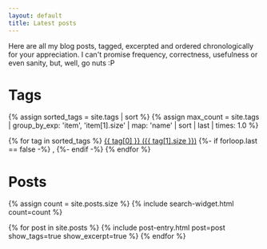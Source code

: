 ```yaml
---
layout: default
title: Latest posts
---
```


Here are all my blog posts, tagged, excerpted and ordered chronologically for your appreciation. I can't promise frequency, correctness, usefulness or even sanity, but, well, go nuts :P

# Tags

{% assign sorted_tags = site.tags | sort %}
{% assign max_count = site.tags | group_by_exp: 'item', 'item[1].size' | map: 'name' | sort | last | times: 1.0 %}
<!-- site.tags = {{ site.tags }}-->
<!-- max_count = {{ site.tags | group_by_exp: 'item', 'item[1].size' | map: 'name' | sort | last | times: 1.0 }} -->
<p class='tag-cloud'>
{% for tag in sorted_tags %}
  <a href='#{{ tag[0] }}' class='tag tag-size-{{ tag[1].size | divided_by: max_count | times: 7 | round }}'>{{ tag[0] }} ({{ tag[1].size }})</a>
  {%- if forloop.last == false -%}
  , 
  {%- endif -%}
{% endfor %}
</p>

# Posts

{% assign count = site.posts.size %}
{% include search-widget.html count=count %}

<dl>
{% for post in site.posts %}
  {% include post-entry.html post=post show_tags=true show_excerpt=true %}
{% endfor %}
</dl>
